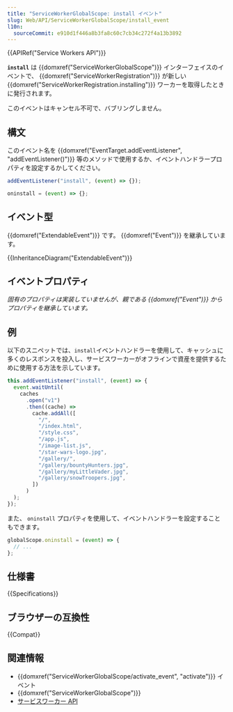 ```yaml
---
title: "ServiceWorkerGlobalScope: install イベント"
slug: Web/API/ServiceWorkerGlobalScope/install_event
l10n:
  sourceCommit: e910d1f446a8b3fa8c60c7cb34c272f4a13b3892
---
```


{{APIRef("Service Workers API")}}

**`install`** は {{domxref("ServiceWorkerGlobalScope")}} インターフェイスのイベントで、 {{domxref("ServiceWorkerRegistration")}} が新しい {{domxref("ServiceWorkerRegistration.installing")}} ワーカーを取得したときに発行されます。

このイベントはキャンセル不可で、バブリングしません。

## 構文

このイベント名を {{domxref("EventTarget.addEventListener", "addEventListener()")}} 等のメソッドで使用するか、イベントハンドラープロパティを設定するかしてください。

```js
addEventListener("install", (event) => {});

oninstall = (event) => {};
```

## イベント型

{{domxref("ExtendableEvent")}} です。 {{domxref("Event")}} を継承しています。

{{InheritanceDiagram("ExtendableEvent")}}

## イベントプロパティ

_固有のプロパティは実装していませんが、親である {{domxref("Event")}} からプロパティを継承しています。_

## 例

以下のスニペットでは、`install`イベントハンドラーを使用して、キャッシュに多くのレスポンスを投入し、サービスワーカーがオフラインで資産を提供するために使用する方法を示しています。

```js
this.addEventListener("install", (event) => {
  event.waitUntil(
    caches
      .open("v1")
      .then((cache) =>
        cache.addAll([
          "/",
          "/index.html",
          "/style.css",
          "/app.js",
          "/image-list.js",
          "/star-wars-logo.jpg",
          "/gallery/",
          "/gallery/bountyHunters.jpg",
          "/gallery/myLittleVader.jpg",
          "/gallery/snowTroopers.jpg",
        ])
      )
  );
});
```

また、 `oninstall` プロパティを使用して、イベントハンドラーを設定することもできます。

```js
globalScope.oninstall = (event) => {
  // ...
};
```

## 仕様書

{{Specifications}}

## ブラウザーの互換性

{{Compat}}

## 関連情報

- {{domxref("ServiceWorkerGlobalScope/activate_event", "activate")}} イベント
- {{domxref("ServiceWorkerGlobalScope")}}
- [サービスワーカー API](/ja/docs/Web/API/Service_Worker_API)
